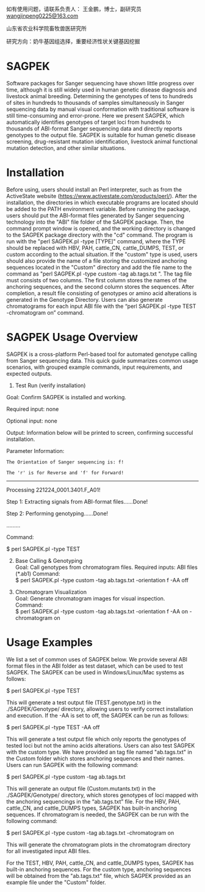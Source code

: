 如有使用问题，请联系负责人： 王金鹏，博士，副研究员 wangjinpeng0225@163.com

山东省农业科学院畜牧兽医研究所

研究方向：奶牛基因组选择，重要经济性状关键基因挖掘



# SAGPEK
  Software packages for Sanger sequencing have shown little progress over time, although it is still widely used in human genetic disease diagnosis and livestock animal breeding. Determining the genotypes of tens to hundreds of sites in hundreds to thousands of samples simultaneously in Sanger sequencing data by manual visual conformation with traditional software is still time-consuming and error-prone. Here we present SAGPEK, which automatically identifies genotypes of target loci from hundreds to thousands of ABI-format Sanger sequencing data and directly reports genotypes to the output file. 
  SAGPEK is suitable for human genetic disease screening, drug-resistant mutation identification, livestock animal functional mutation detection, and other similar situations.

# Installation
Before using, users should install an Perl interpreter, such as from the ActiveState website (https://www.activestate.com/products/perl/). After the installation, the directories in which executable programs are located should be added to the PATH environment variable. Before running the package, users should put the ABI-format files generated by Sanger sequencing technology into the "ABI" file folder of the SAGPEK package. Then, the command prompt window is opened, and the working directory is changed to the SAGPEK package directory with the "cd" command. The program is run with the "perl SAGPEK.pl -type [TYPE]" command, where the TYPE should be replaced with HBV, PAH, cattle_CN, cattle_DUMPS, TEST, or custom according to the actual situation. If the "custom" type is used, users should also provide the name of a file storing the customized anchoring sequences located in the "Custom" directory and add the file name to the command as "perl SAGPEK.pl -type custom -tag ab.tags.txt ". The tag file must consists of two columns. The first column stores the names of the anchoring sequences, and the second column stores the sequences. After completion, a result file consisting of genotypes or amino acid alterations is generated in the Genotype Directory.  Users can also generate chromatograms for each input ABI file with the “perl SAGPEK.pl -type TEST -chromatogram on” command.

# SAGPEK Usage Overview
SAGPEK is a cross-platform Perl-based tool for automated genotype calling from Sanger sequencing data. This quick guide summarizes common usage scenarios, with grouped example commands, input requirements, and expected outputs.

1. Test Run (verify installation)
   
Goal: Confirm SAGPEK is installed and working.

Required input: none

Optional input: none

Output: Information below will be printed to screen, confirming successful installation.

Parameter Information:

    The Orientation of Sanger sequencing is: f!
    
    The 'r' is for Reverse and 'f' for Forward!
    
-----------------------------------------------------------  

Processing 221224_0001.3401.F_A01!  

  Step 1: Extracting signals from ABI-format files......Done!  
  
  Step 2: Performing genotyping......Done!  
  
.........

Command:    

$ perl SAGPEK.pl -type TEST  


2. Base Calling & Genotyping  
Goal: Call genotypes from chromatogram files.
Required inputs:
  ABI files (*.ab1) 
Command:  
$ perl SAGPEK.pl -type  custom -tag ab.tags.txt -orientation f -AA off

5. Chromatogram Visualization  
Goal: Generate chromatogram images for visual inspection.  
Command:  
$ perl SAGPEK.pl -type custom -tag ab.tags.txt -orientation f -AA on -chromatogram on


# Usage Examples
We list a set of common uses of SAGPEK below. We provide several ABI format files in the ABI folder as test dataset, which can be used to test SAGPEK.
The SAGPEK can be used in Windows/Linux/Mac systems as follows:

$  perl SAGPEK.pl -type TEST

This will generate a test output file (TEST.genotype.txt) in the ./SAGPEK/Genotype/ directory, allowing users to verify correct installation and execution.
If the -AA is set to off, the SAGPEK can be run as follows:

$  perl SAGPEK.pl -type TEST -AA off

This will generate a test output file which only reports the genotypes of tested loci but not the amino acids alterations.
Users can also test SAGPEK with the custom type. We have provided an tag file named "ab.tags.txt" in the Custom folder which stores anchoring sequences and their names. Users can run SAGPEK with the following command: 

$  perl SAGPEK.pl -type custom -tag ab.tags.txt 

This will generate an output file (Custom.mutants.txt) in the ./SAGPEK/Genotype/ directory, which stores genotypes of loci mapped with the anchoring sequencings in the “ab.tags.txt” file.
For the HBV, PAH, cattle_CN, and cattle_DUMPS types, SAGPEK has built-in anchoring sequences.
If chromatogram is needed, the SAGPEK can be run with the following command:

$ perl SAGPEK.pl -type custom -tag ab.tags.txt -chromatogram on

This will generate the chromatogram plots in the chromatogram directory for all investigated input ABI files.

For the TEST, HBV, PAH, cattle_CN, and cattle_DUMPS types, SAGPEK has built-in anchoring sequences. For the custom type, anchoring sequences will be obtained from the "ab.tags.txt" file, which SAGPEK provided as an example file under the "Custom" folder.
